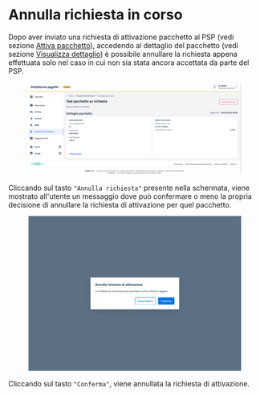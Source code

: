 # Annulla richiesta in corso

Dopo aver inviato una richiesta di attivazione pacchetto al PSP (vedi sezione [Attiva pacchetto](attiva-pacchetto.md)), accedendo al dettaglio del pacchetto (vedi sezione [Visualizza dettaglio](visualizza-dettaglio.md)) è possibile annullare la richiesta appena effettuata solo nel caso in cui non sia stata ancora accettata da parte del PSP.

<figure><img src="../../../../../.gitbook/assets/image.png" alt=""><figcaption></figcaption></figure>

Cliccando sul tasto `"Annulla richiesta"` presente nella schermata, viene mostrato all'utente un messaggio dove può confermare o meno la propria decisione di annullare la richiesta di attivazione per quel pacchetto.

<figure><img src="../../../../../.gitbook/assets/image (212).png" alt=""><figcaption></figcaption></figure>

Cliccando sul tasto `"Conferma"`, viene annullata la richiesta di attivazione.
